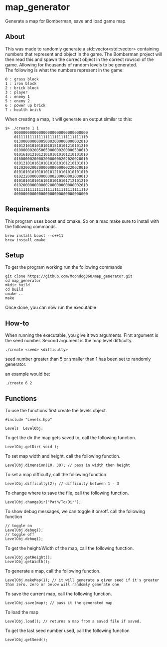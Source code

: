 # map_generator
Generate a map for Bomberman, save and load game map.

## About

This was made to randomly generate a std::vector<std::vector<char>> containing numbers that represent and object in the game. The Bomberman project will then read this and spawn the correct object in the correct row/col of the game. Allowing for thousands of random levels to be generated.  
The following is what the numbers represent in the game:
```
0 : grass block
1 : iron block
2 : brick block
3 : player
4 : enemy 1
5 : enemy 2
6 : power up brick
7 : health brick
```  
When creating a map, it will generate an output similar to this:
```
$> ./create 1 1
	000000000000000000000000000000000
	011111111111111111111111111111110
	013000000000050002000000000002010
	010121010101010101510101210101210
	010000002005005000000200000500610
	010161012101210101010101210101010
	016000002000020000000202020020010
	010121010161010101010101210101010
	012020020020000000000000220020010
	010101010101010101210101010101010
	010222000000000000200000002000010
	010101010101610101010101712101210
	010200000000000200000000000002010
	011111111111111111111111111111110
	000000000000000000000000000000000
```

## Requirements

This program uses boost and cmake. So on a mac make sure to install with the following commands.
```
brew install boost --c++11
brew install cmake
```

## Setup

To get the program working run the following commands
```
git clone https://github.com/Moondog360/map_generator.git
cd map_generator
mkdir build
cd build
cmake ..
make
```

Once done, you can now run the executable

## How-to

When running the executable, you give it two arguments. First argument is the seed number.
Second argument is the map level difficulty.
```
./create <seed> <difficulty>
```  

seed number greater than 5 or smaller than 1 has been set to randomly generator.

an example would be:
```
./create 6 2
```

## Functions

To use the functions first create the levels object.
```
#include "Levels.hpp"

Levels	LevelObj;
```  
To get the dir the map gets saved to, call the following function.
```
LevelObj.getDir( void );
```  
To set map width and height, call the following function.
```
LevelObj.dimension(10, 30); // pass in width then height
```  
To set a map difficulty, call the following function.
```
LevelObj.difficulty(2); // difficulty between 1 - 3
```  
To change where to save the file, call the following function.
```
LevelObj.changeDir("Path/To/Dir");
```  
To show debug messages, we can toggle it on/off. call the following function
```
// toggle on
LevelObj.debug();
// toggle off
LevelObj.debug();
```  
To get the height/Width of the map, call the following function.
```
LevelObj.getHeight();
LevelObj.getWidth();
```  
To generate a map, call the following function.
```
LevelObj.makeMap(1); // it will generate a given seed if it's greater than zero. zero or below will randomly generate one 
```  
To save the current map, call the following function.
```
LevelObj.save(map); // pass it the generated map
```  
To load the map
```
LevelObj.load(); // returns a map from a saved file if saved.
```  
To get the last seed number used, call the following function
```
LevelObj.getSeed();
```

